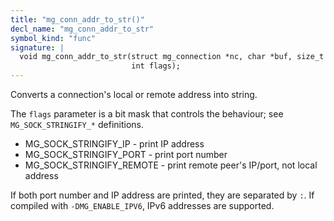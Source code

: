 ```yaml
---
title: "mg_conn_addr_to_str()"
decl_name: "mg_conn_addr_to_str"
symbol_kind: "func"
signature: |
  void mg_conn_addr_to_str(struct mg_connection *nc, char *buf, size_t len,
                           int flags);
---
```


Converts a connection's local or remote address into string.

The `flags` parameter is a bit mask that controls the behaviour;
see `MG_SOCK_STRINGIFY_*` definitions.

- MG_SOCK_STRINGIFY_IP - print IP address
- MG_SOCK_STRINGIFY_PORT - print port number
- MG_SOCK_STRINGIFY_REMOTE - print remote peer's IP/port, not local address

If both port number and IP address are printed, they are separated by `:`.
If compiled with `-DMG_ENABLE_IPV6`, IPv6 addresses are supported. 

